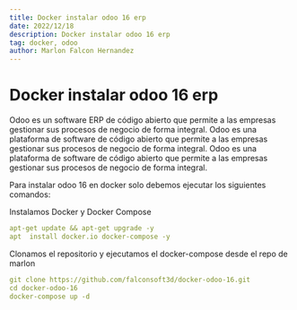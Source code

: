 ```yaml
---
title: Docker instalar odoo 16 erp
date: 2022/12/18
description: Docker instalar odoo 16 erp
tag: docker, odoo
author: Marlon Falcon Hernandez
---
```


# Docker instalar odoo 16 erp

Odoo es un software ERP de código abierto que permite a las empresas gestionar sus procesos de negocio de forma integral. Odoo es una plataforma de software de código abierto que permite a las empresas gestionar sus procesos de negocio de forma integral. Odoo es una plataforma de software de código abierto que permite a las empresas gestionar sus procesos de negocio de forma integral.

Para instalar odoo 16 en docker solo debemos ejecutar los siguientes comandos:

Instalamos Docker y Docker Compose
```yml
apt-get update && apt-get upgrade -y
apt  install docker.io docker-compose -y
```

Clonamos el repositorio y ejecutamos el docker-compose desde el repo de marlon
```yml
git clone https://github.com/falconsoft3d/docker-odoo-16.git
cd docker-odoo-16
docker-compose up -d
```